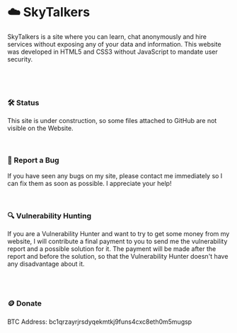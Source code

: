 # ☁️ SkyTalkers
SkyTalkers is a site where you can learn, chat anonymously and hire services without exposing any of your data and information. This website was developed in HTML5 and CSS3 without JavaScript to mandate user security. 

#

<br>

### 🛠 Status
This site is under construction, so some files attached to GitHub are not visible on the Website.

<br>

### 📝 Report a Bug
If you have seen any bugs on my site, please contact me immediately so I can fix them as soon as possible. I appreciate your help!

<br>

### 🔍 Vulnerability Hunting
If you are a Vulnerability Hunter and want to try to get some money from my website, I will contribute a final payment to you to send me the vulnerability report and a possible solution for it. The payment will be made after the report and before the solution, so that the Vulnerability Hunter doesn't have any disadvantage about it.

<br>

#

### 🪙 Donate
BTC Address: bc1qrzayrjrsdyqekmtkj9funs4cxc8eth0m5mugsp
